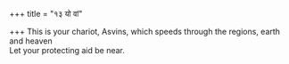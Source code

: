 +++
title = "१३ यो वां"

+++
This is your chariot, Asvins, which speeds through the regions, earth and heaven  
     Let your protecting aid be near.